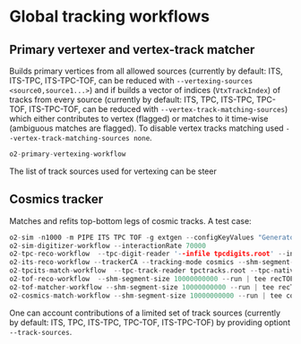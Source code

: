 <!-- doxy
\page refDetectorsGlobalTrackingWorkflow  Workflows
/doxy -->

# Global tracking workflows

## Primary vertexer and vertex-track matcher

Builds primary vertices from all allowed sources (currently by default: ITS, ITS-TPC, ITS-TPC-TOF, can be reduced with `--vertexing-sources <source0,source1...>`) and if builds a vector of indices (`VtxTrackIndex`) of tracks from every source (currently by default: ITS, TPC, ITS-TPC, TPC-TOF, ITS-TPC-TOF, can be reduced with `--vertex-track-matching-sources`) which either contributes to vertex (flagged) or matches to it time-wise (ambiguous matches are flagged). To disable vertex tracks matching used `--vertex-track-matching-sources none`.
```cpp
o2-primary-vertexing-workflow
```
The list of track sources used for vertexing can be steer

## Cosmics tracker

Matches and refits top-bottom legs of cosmic tracks. A test case:
```cpp
o2-sim -n1000 -m PIPE ITS TPC TOF -g extgen --configKeyValues "GeneratorExternal.fileName=$O2_ROOT/share/Generators/external/GenCosmicsLoader.C;cosmics.maxAngle=30.;cosmics.accept=ITS0"
o2-sim-digitizer-workflow --interactionRate 70000
o2-tpc-reco-workflow  --tpc-digit-reader '--infile tpcdigits.root' --input-type digits --output-type clusters,tracks --configKeyValues "GPU_proc.ompThreads=4;" --shm-segment-size 10000000000  --run | tee recTPC.log
o2-its-reco-workflow --trackerCA --tracking-mode cosmics --shm-segment-size 10000000000  --run | tee recITS.log
o2-tpcits-match-workflow  --tpc-track-reader tpctracks.root --tpc-native-cluster-reader "--infile tpc-native-clusters.root"  --shm-segment-size 10000000000  --run | tee recTPCITS.log
o2-tof-reco-workflow  --shm-segment-size 10000000000 --run | tee recTOF.log
o2-tof-matcher-workflow --shm-segment-size 10000000000 --run | tee recTOF_Tracks.log
o2-cosmics-match-workflow --shm-segment-size 10000000000 --run | tee cosmics.log
```

One can account contributions of a limited set of track sources (currently by default: ITS, TPC, ITS-TPC, TPC-TOF, ITS-TPC-TOF) by providing optiont `--track-sources`.


